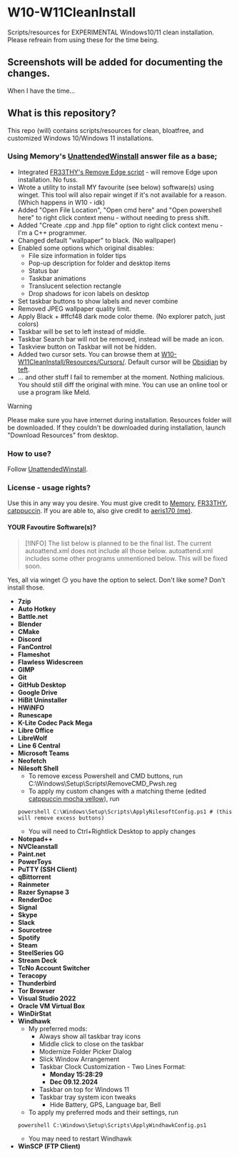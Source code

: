 # W10-W11CleanInstall
Scripts/resources for EXPERIMENTAL Windows10/11 clean installation. Please refreain from using these for the time being.

## Screenshots will be added for documenting the changes.
When I have the time...

## What is this repository?
This repo (will) contains scripts/resources for clean, bloatfree, and customized Windows 10/Windows 11 installations.

### Using Memory's [UnattendedWinstall](https://github.com/memstechtips/UnattendedWinstall) answer file as a base;
  * Integrated [FR33THY's Remove Edge script](https://github.com/FR33THYFR33THY/Ultimate-Windows-Optimization-Guide/blob/main/6%20Windows/14%20Edge.ps1) - will remove Edge upon installation. No fuss.
  * Wrote a utility to install MY favourite (see below) software(s) using winget. This tool will also repair winget if it's not available for a reason. (Which happens in W10 - idk)
  * Added "Open File Location", "Open cmd here" and "Open powershell here" to right click context menu - without needing to press shift.
  * Added "Create .cpp and .hpp file" option to right click context menu - I'm a C++ programmer.
  * Changed default "wallpaper" to black. (No wallpaper)
  * Enabled some options which original disables:
    * File size information in folder tips
    * Pop-up description for folder and desktop items
    * Status bar
    * Taskbar animations
    * Translucent selection rectangle
    * Drop shadows for icon labels on desktop
  * Set taskbar buttons to show labels and never combine
  * Removed JPEG wallpaper quality limit.
  * Apply Black + #ffcf48 dark mode color theme. (No explorer patch, just colors)
  * Taskbar will be set to left instead of middle.
  * Taskbar Search bar will not be removed, instead will be made an icon.
  * Taskview button on Taskbar will not be hidden.
  * Added two cursor sets. You can browse them at [W10-W11CleanInstall/Resources/Cursors/](https://github.com/aeris170/W10-W11CleanInstall/Resources/Cursors). Default cursor will be [Obsidian](https://www.deviantart.com/teft/art/Obsidian-Cursor-set-78972293) by [teft](https://www.deviantart.com/teft/gallery).
  * ... and other stuff I fail to remember at the moment. Nothing malicious. You should still diff the original with mine. You can use an online tool or use a program like Meld.

> [!WARNING]
Please make sure you have internet during installation. Resources folder will be downloaded. If they couldn't be downloaded during installation, launch "Download Resources" from desktop.

### How to use?
  Follow [UnattendedWinstall](https://github.com/memstechtips/UnattendedWinstall).

### License - usage rights?
  Use this in any way you desire. You must give credit to [Memory](https://github.com/memstechtips), [FR33THY](https://github.com/FR33THYFR33THY), [catppuccin](https://github.com/catppuccin). If you are able to, also give credit to [aeris170 (me)](https://github.com/aeris170).

#### YOUR Favoutire Software(s)?
> [!INFO]
The list below is planned to be the final list. The current autoattend.xml does not include all those below. autoattend.xml includes some other programs unmentioned below. This will be fixed soon.

Yes, all via winget 😏 you have the option to select. Don't like some? Don't install those.
  * **7zip**
  * **Auto Hotkey**
  * **Battle.net**
  * **Blender**
  * **CMake**
  * **Discord**
  * **FanControl**
  * **Flameshot**
  * **Flawless Widescreen**
  * **GIMP**
  * **Git**
  * **GitHub Desktop**
  * **Google Drive**
  * **HiBit Uninstaller**
  * **HWiNFO**
  * **Runescape**
  * **K-Lite Codec Pack Mega**
  * **Libre Office**
  * **LibreWolf**
  * **Line 6 Central**
  * **Microsoft Teams**
  * **Neofetch**
  * **Nilesoft Shell**
	* To remove excess Powershell and CMD buttons, run C:\Windows\Setup\Scripts\RemoveCMD_Pwsh.reg
	* To apply my custom changes with a matching theme (edited [catppuccin mocha yellow](https://github.com/catppuccin/nilesoft-shell)), run
    ```
    powershell C:\Windows\Setup\Scripts\ApplyNilesoftConfig.ps1 # (this will remove excess buttons)
    ```
	* You will need to Ctrl+Rightlick Desktop to apply changes
  * **Notepad++**
  * **NVCleanstall**
  * **Paint.net**
  * **PowerToys**
  * **PuTTY (SSH Client)**
  * **qBittorrent**
  * **Rainmeter**
  * **Razer Synapse 3**
  * **RenderDoc**
  * **Signal**
  * **Skype**
  * **Slack**
  * **Sourcetree**
  * **Spotify**
  * **Steam**
  * **SteelSeries GG**
  * **Stream Deck**
  * **TcNo Account Switcher**
  * **Teracopy**
  * **Thunderbird**
  * **Tor Browser**
  * **Visual Studio 2022**
  * **Oracle VM Virtual Box**
  * **WinDirStat**
  * **Windhawk**
    * My preferred mods:
      * Always show all taskbar tray icons
      * Middle click to close on the taskbar
      * Modernize Folder Picker Dialog
      * Slick Window Arrangement
      * Taskbar Clock Customization - Two Lines Format:
        * **Monday 15:28:29**
        * **Dec 09.12.2024**
      * Taskbar on top for Windows 11
      * Taskbar tray system icon tweaks
        * Hide Battery, GPS, Language bar, Bell
    * To apply my preferred mods and their settings, run
    ```
    powershell C:\Windows\Setup\Scripts\ApplyWindhawkConfig.ps1
    ```
    * You may need to restart Windhawk
  * **WinSCP (FTP Client)**